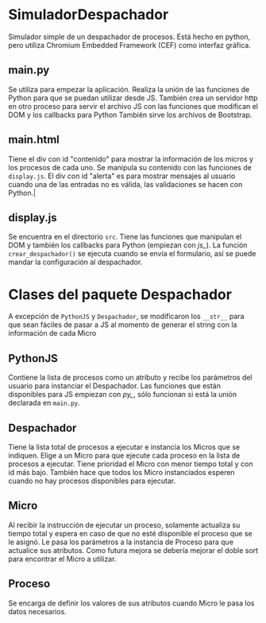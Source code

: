 # SimuladorDespachador
Simulador simple de un despachador de procesos. Está hecho en python, pero utiliza Chromium Embedded Framework (CEF) como interfaz gráfica. 

## main.py
Se utiliza para empezar la aplicación. Realiza la unión de las funciones de Python para que se puedan utilizar desde JS. También crea un servidor http en otro proceso para servir el archivo JS con las funciones que modifican el DOM y los callbacks para Python También sirve los archivos de Bootstrap.

## main.html
Tiene el div con id "contenido" para mostrar la información de los micros y los procesos de cada uno. Se manipula su contenido con las funciones de `display.js`. El div con id "alerta" es para mostrar mensajes al usuario cuando una de las entradas no es válida, las validaciones se hacen con Python.|

## display.js
Se encuentra en el directorio `src`. Tiene las funciones que manipulan el DOM y también los callbacks para Python (empiezan con *js_*). La función `crear_despachador()` se ejecuta cuando se envía el formulario, así se puede mandar la configuración al despachador.

# Clases del paquete Despachador
A excepción de `PythonJS` y `Despachador`, se modificaron los `__str__` para que sean fáciles de pasar a JS al momento de generar el string con la información de cada Micro

## PythonJS
Contiene la lista de procesos como un atributo y recibe los parámetros del usuario para instanciar el Despachador. Las funciones que están disponibles para JS empiezan con *py_*, sólo funcionan si está la unión declarada en `main.py`.

## Despachador
Tiene la lista total de procesos a ejecutar e instancia los Micros que se indiquen. Elige a un Micro para que ejecute cada proceso en la lista de procesos a ejecutar. Tiene prioridad el Micro con menor tiempo total y con id más bajo. También hace que todos los Micro instanciados esperen cuando no hay procesos disponibles para ejecutar. 

## Micro
Al recibir la instrucción de ejecutar un proceso, solamente actualiza su tiempo total y espera en caso de que no esté disponible el proceso que se le asignó. Le pasa los parámetros a la instancia de Proceso para que actualice sus atributos.
Como futura mejora se debería mejorar el doble sort para encontrar el Micro a utilizar.

## Proceso
Se encarga de definir los valores de sus atributos cuando Micro le pasa los datos necesarios.
